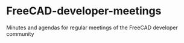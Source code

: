 # FreeCAD-developer-meetings
Minutes and agendas for regular meetings of the FreeCAD developer community
